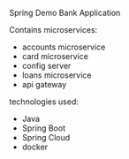 Spring Demo Bank Application

Contains microservices:
- accounts microservice
- card microservice
- config server
- loans microservice
- api gateway


technologies used:
- Java
- Spring Boot
- Spring Cloud
- docker

